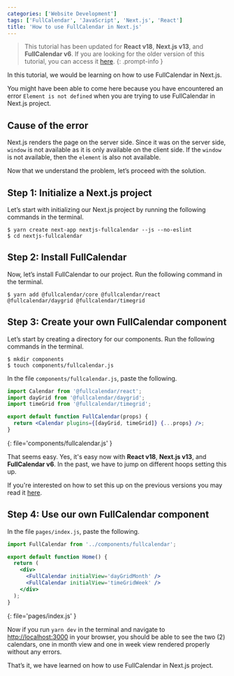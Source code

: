 ```yaml
---
categories: ['Website Development']
tags: ['FullCalendar', 'JavaScript', 'Next.js', 'React']
title: 'How to use FullCalendar in Next.js'
---
```

> This tutorial has been updated for **React v18**, **Next.js v13**, and **FullCalendar v6**. If you are looking for the older version of this tutorial, you can access it [here](https://github.com/dcangulo/davidangulo.xyz/blob/8feed40d8963ae36c8a215eb602af4abb131407c/_posts/2019-04-27-how-to-use-fullcalendar-in-next-js.md).
{: .prompt-info }

In this tutorial, we would be learning on how to use FullCalendar in Next.js.

You might have been able to come here because you have encountered an error `Element is not defined` when you are trying to use FullCalendar in Next.js project.

## Cause of the error

Next.js renders the page on the server side. Since it was on the server side, `window` is not available as it is only available on the client side. If the `window` is not available, then the `element` is also not available.

Now that we understand the problem, let’s proceed with the solution.

## Step 1: Initialize a Next.js project
Let’s start with initializing our Next.js project by running the following commands in the terminal.

```console
$ yarn create next-app nextjs-fullcalendar --js --no-eslint
$ cd nextjs-fullcalendar
```

## Step 2: Install FullCalendar
Now, let’s install FullCalendar to our project. Run the following command in the terminal.

```console
$ yarn add @fullcalendar/core @fullcalendar/react @fullcalendar/daygrid @fullcalendar/timegrid
```

## Step 3: Create your own FullCalendar component
Let’s start by creating a directory for our components. Run the following commands in the terminal.

```console
$ mkdir components
$ touch components/fullcalendar.js
```

In the file `components/fullcalendar.js`, paste the following.
```jsx
import Calendar from '@fullcalendar/react';
import dayGrid from '@fullcalendar/daygrid';
import timeGrid from '@fullcalendar/timegrid';

export default function FullCalendar(props) {
  return <Calendar plugins={[dayGrid, timeGrid]} {...props} />;
}
```
{: file='components/fullcalendar.js' }

That seems easy. Yes, it's easy now with **React v18**, **Next.js v13**, and **FullCalendar v6**. In the past, we have to jump on different hoops setting this up.

If you're interested on how to set this up on the previous versions you may read it [here](https://github.com/dcangulo/davidangulo.xyz/blob/8feed40d8963ae36c8a215eb602af4abb131407c/_posts/2019-04-27-how-to-use-fullcalendar-in-next-js.md).

## Step 4: Use our own FullCalendar component
In the file `pages/index.js`, paste the following.
```jsx
import FullCalendar from '../components/fullcalendar';

export default function Home() {
  return (
    <div>
      <FullCalendar initialView='dayGridMonth' />
      <FullCalendar initialView='timeGridWeek' />
    </div>
  );
}
```
{: file='pages/index.js' }

Now if you run `yarn dev` in the terminal and navigate to [http://localhost:3000](http://localhost:3000) in your browser, you should be able to see the two (2) calendars, one in month view and one in week view rendered properly without any errors.

That’s it, we have learned on how to use FullCalendar in Next.js project.
